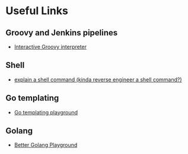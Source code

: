 # Useful Links

## Groovy and Jenkins pipelines

- [Interactive Groovy interpreter](https://groovyconsole.appspot.com/)

## Shell

- [explain a shell command (kinda reverse engineer a shell command?)](https://explainshell.com/)

## Go templating

- [Go templating playground](https://repeatit.io/)

## Golang

- [Better Golang Playground](https://goplay.tools/)
